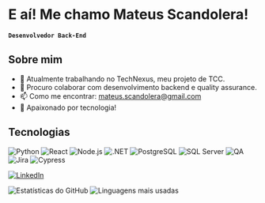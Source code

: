 # E aí! Me chamo Mateus Scandolera!
**`Desenvolvedor Back-End`**

## Sobre mim
- 🔭 Atualmente trabalhando no TechNexus, meu projeto de TCC.
- 👯 Procuro colaborar com desenvolvimento backend e quality assurance.
- 📫 Como me encontrar: mateus.scandolera@gmail.com
- 🚀 Apaixonado por tecnologia!

## Tecnologias
![Python](https://img.shields.io/badge/Python-3776AB?style=for-the-badge&logo=python&logoColor=white)
![React](https://img.shields.io/badge/React-61DAFB?style=for-the-badge&logo=react&logoColor=black)
![Node.js](https://img.shields.io/badge/Node.js-339933?style=for-the-badge&logo=node.js&logoColor=white)
![.NET](https://img.shields.io/badge/.NET-512BD4?style=for-the-badge&logo=dotnet&logoColor=white)
![PostgreSQL](https://img.shields.io/badge/PostgreSQL-4169E1?style=for-the-badge&logo=postgresql&logoColor=white)
![SQL Server](https://img.shields.io/badge/SQL_Server-CC2927?style=for-the-badge&logo=microsoft-sql-server&logoColor=white)
![QA](https://img.shields.io/badge/QA-000000?style=for-the-badge&logo=quality-assurance&logoColor=white)
![Jira](https://img.shields.io/badge/Jira-0052CC?style=for-the-badge&logo=jira&logoColor=white)
![Cypress](https://img.shields.io/badge/Cypress-17202C?style=for-the-badge&logo=cypress&logoColor=white)

[![LinkedIn](https://img.shields.io/badge/-LinkedIn-0077B5?style=for-the-badge&logo=linkedin&logoColor=white)](https://www.linkedin.com/in/mateus-scandolera-de-sousa-9b3110197)

![Estatísticas do GitHub](https://github-readme-stats.vercel.app/api?username=MateusScandolera21&show_icons=true&theme=radical) ![Linguagens mais usadas](https://github-readme-stats.vercel.app/api/top-langs/?username=MateusScandolera21&layout=compact&theme=radical)
